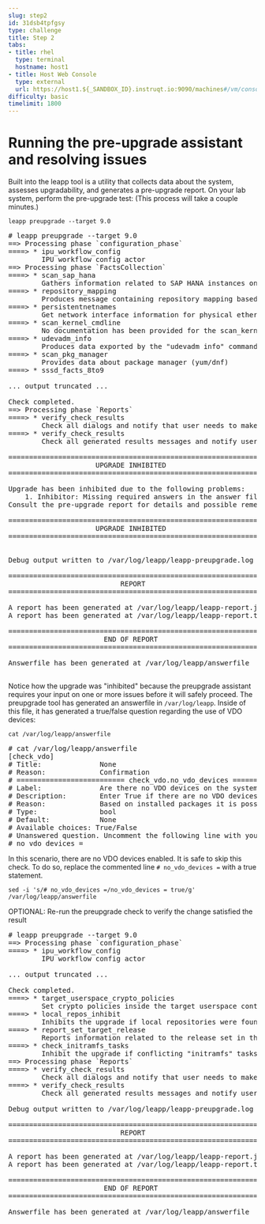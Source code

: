 ```yaml
---
slug: step2
id: 31dsb4tpfgsy
type: challenge
title: Step 2
tabs:
- title: rhel
  type: terminal
  hostname: host1
- title: Host Web Console
  type: external
  url: https://host1.${_SANDBOX_ID}.instruqt.io:9090/machines#/vm/console?name=rhelvm&connection=system
difficulty: basic
timelimit: 1800
---
```

# Running the pre-upgrade assistant and resolving issues

Built into the leapp tool is a utility that collects data about the system, assesses upgradability, and generates a pre-upgrade report. On your lab system, perform the pre-upgrade test: (This process will take a couple minutes.)

```
leapp preupgrade --target 9.0
```

<pre class=file>
# leapp preupgrade --target 9.0
==> Processing phase `configuration_phase`
====> * ipu_workflow_config
        IPU workflow config actor
==> Processing phase `FactsCollection`
====> * scan_sap_hana
        Gathers information related to SAP HANA instances on the system.
====> * repository_mapping
        Produces message containing repository mapping based on provided file.
====> * persistentnetnames
        Get network interface information for physical ethernet interfaces of the original system.
====> * scan_kernel_cmdline
        No documentation has been provided for the scan_kernel_cmdline actor.
====> * udevadm_info
        Produces data exported by the "udevadm info" command.
====> * scan_pkg_manager
        Provides data about package manager (yum/dnf)
====> * sssd_facts_8to9

... output truncated ...

Check completed.
==> Processing phase `Reports`
====> * verify_check_results
        Check all dialogs and notify that user needs to make some choices.
====> * verify_check_results
        Check all generated results messages and notify user about them.

============================================================
                     UPGRADE INHIBITED
============================================================

Upgrade has been inhibited due to the following problems:
    1. Inhibitor: Missing required answers in the answer file
Consult the pre-upgrade report for details and possible remediation.

============================================================
                     UPGRADE INHIBITED
============================================================


Debug output written to /var/log/leapp/leapp-preupgrade.log

============================================================
                           REPORT
============================================================

A report has been generated at /var/log/leapp/leapp-report.json
A report has been generated at /var/log/leapp/leapp-report.txt

============================================================
                       END OF REPORT
============================================================

Answerfile has been generated at /var/log/leapp/answerfile

</pre>

Notice how the upgrade was "inhibited" because the preupgrade assistant requires your input on one or more issues before it will safely proceed. The preupgrade tool has generated an answerfile in `/var/log/leapp`. Inside of this file, it has generated a true/false question regarding the use of VDO devices:

```
cat /var/log/leapp/answerfile
```

<pre class=file>
# cat /var/log/leapp/answerfile
[check_vdo]
# Title:              None
# Reason:             Confirmation
# ========================== check_vdo.no_vdo_devices =========================
# Label:              Are there no VDO devices on the system?
# Description:        Enter True if there are no VDO devices on the system and False continue the upgrade. If the system has no VDO devices, then it is safe to continue the upgrade. If there are VDO devices they must all be converted to LVM management before the upgrade can proceed.
# Reason:             Based on installed packages it is possible that VDO devices exist on the system.  All VDO devices must be converted to being managed by LVM before the upgrade occurs. Because the 'vdo' package is not installed, Leapp cannot determine whether any VDO devices exist that have not yet been converted.  If the devices are not converted and the upgrade proceeds the data on unconverted VDO devices will be inaccessible. If you have any doubts you should choose to install the 'vdo' package and re-run the upgrade process to check for unconverted VDO devices. If you are certain that the system has no VDO devices or that all VDO devices have been converted to LVM management you may opt to allow the upgrade to proceed.
# Type:               bool
# Default:            None
# Available choices: True/False
# Unanswered question. Uncomment the following line with your answer
# no_vdo_devices =
</pre>

In this scenario, there are no VDO devices enabled. It is safe to skip this check. To do so, replace the commented line `# no_vdo_devices =` with a true statement.

```
sed -i 's/# no_vdo_devices =/no_vdo_devices = true/g' /var/log/leapp/answerfile
```

OPTIONAL: Re-run the preupgrade check to verify the change satisfied the result

<pre class=file>
# leapp preupgrade --target 9.0
==> Processing phase `configuration_phase`
====> * ipu_workflow_config
        IPU workflow config actor

... output truncated ...

Check completed.
====> * target_userspace_crypto_policies
        Set crypto policies inside the target userspace container.
====> * local_repos_inhibit
        Inhibits the upgrade if local repositories were found.
====> * report_set_target_release
        Reports information related to the release set in the subscription-manager after the upgrade.
====> * check_initramfs_tasks
        Inhibit the upgrade if conflicting "initramfs" tasks are detected
==> Processing phase `Reports`
====> * verify_check_results
        Check all dialogs and notify that user needs to make some choices.
====> * verify_check_results
        Check all generated results messages and notify user about them.

Debug output written to /var/log/leapp/leapp-preupgrade.log

============================================================
                           REPORT
============================================================

A report has been generated at /var/log/leapp/leapp-report.json
A report has been generated at /var/log/leapp/leapp-report.txt

============================================================
                       END OF REPORT
============================================================

Answerfile has been generated at /var/log/leapp/answerfile
</pre>